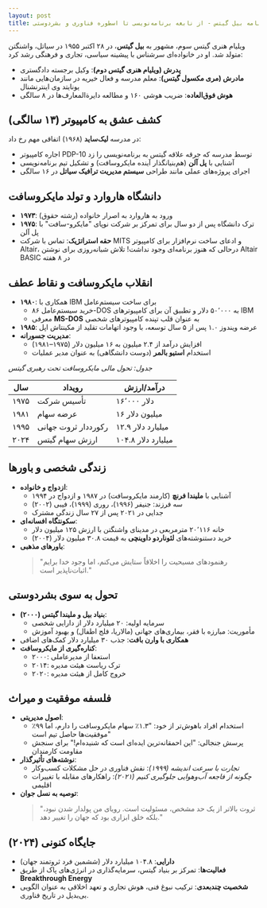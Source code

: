 ```yaml
---
layout: post
title: زندگینامه بیل گیتس - از نابغه برنامه‌نویسی تا اسطوره فناوری و بشردوستی
---
```


ویلیام هنری گیتس سوم، مشهور به **بیل گیتس**، در ۲۸ اکتبر ۱۹۵۵ در سیاتل، واشنگتن متولد شد. او در خانواده‌ای سرشناس با پیشینه سیاسی، تجاری و فرهنگی رشد کرد:
- **پدرش (ویلیام هنری گیتس دوم)**: وکیل برجسته دادگستری  
- **مادرش (مری مکسول گیتس)**: معلم مدرسه و فعال خیریه در سازمان‌هایی مانند یونایتد وی اینترنشنال   
- **هوش فوق‌العاده**: ضریب هوشی ۱۶۰ و مطالعه دایرة‌المعارف‌ها در ۸ سالگی   

## کشف عشق به کامپیوتر (۱۳ سالگی)
در مدرسه **لیک‌ساید** (۱۹۶۸) اتفاقی مهم رخ داد:
- اجاره کامپیوتر PDP-10 توسط مدرسه که جرقه علاقه گیتس به برنامه‌نویسی را زد  
- آشنایی با **پل آلن** (هم‌بنیانگذار آینده مایکروسافت) و تشکیل تیم برنامه‌نویسی   
- اجرای پروژه‌های عملی مانند طراحی **سیستم مدیریت ترافیک سیاتل** در ۱۶ سالگی   

## دانشگاه هاروارد و تولد مایکروسافت
- **۱۹۷۳**: ورود به هاروارد به اصرار خانواده (رشته حقوق)   
- **۱۹۷۵**: ترک دانشگاه پس از دو سال برای تمرکز بر شرکت نوپای "مایکرو-سافت" با پل آلن   
- **حقه استراتژیک**: تماس با شرکت MITS و ادعای ساخت نرم‌افزار برای کامپیوتر Altair، درحالی که هنوز برنامه‌ای وجود نداشت! تلاش شبانه‌روزی برای نوشتن Altair BASIC در ۸ هفته   

## انقلاب مایکروسافت و نقاط عطف
- **۱۹۸۰**: همکاری با IBM برای ساخت سیستم‌عامل  
  - خرید سیستم‌عامل ۸۶-DOS به ۵۰٬۰۰۰ دلار و تطبیق آن برای کامپیوترهای IBM  
  - معرفی **MS-DOS** به عنوان قلب تپنده کامپیوترهای شخصی   
- **۱۹۸۵**: عرضه ویندوز ۱.۰ پس از ۵ سال توسعه، با وجود اتهامات تقلید از مکینتاش اپل   
- **مدیریت جسورانه**:  
  - افزایش درآمد از ۲.۴ میلیون به ۱۶ میلیون دلار (۱۹۷۵–۱۹۸۱)  
  - استخدام **استیو بالمر** (دوست دانشگاهی) به عنوان مدیر عملیات   

*جدول: تحول مالی مایکروسافت تحت رهبری گیتس*  

| **سال** | **رویداد** | **درآمد/ارزش** |  
|---------|------------|----------------|  
| ۱۹۷۵   | تأسیس شرکت | ۱۶٬۰۰۰ دلار   |  
| ۱۹۸۱   | عرضه سهام  | ۱۶ میلیون دلار |  
| ۱۹۹۵   | رکورددار ثروت جهانی | ۱۲.۹ میلیارد دلار |  
| ۲۰۲۴   | ارزش سهام گیتس | ۱۰۴.۸ میلیارد دلار |   

## زندگی شخصی و باورها
- **ازدواج و خانواده**:  
  - آشنایی با **ملیندا فرنچ** (کارمند مایکروسافت) در ۱۹۸۷ و ازدواج در ۱۹۹۴  
  - سه فرزند: جنیفر (۱۹۹۶)، روری (۱۹۹۹)، فیبی (۲۰۰۲)  
  - جدایی در ۲۰۲۱ پس از ۲۷ سال زندگی مشترک   
- **سکونتگاه افسانه‌ای**:  
  - خانه ۲۰٬۱۱۶ مترمربعی در مدینای واشنگتن با ارزش ۱۲۵ میلیون دلار  
  - خرید دستنوشته‌های **لئوناردو داوینچی** به قیمت ۳۰.۸ میلیون دلار (۲۰۰۴)   
- **باورهای مذهبی**:  
  > "رهنمودهای مسیحیت را اخلاقاً ستایش می‌کنم، اما وجود خدا برایم اثبات‌ناپذیر است."   

## تحول به سوی بشردوستی
- **بنیاد بیل و ملیندا گیتس (۲۰۰۰)**:  
  - سرمایه اولیه: ۲۰ میلیارد دلار از دارایی شخصی  
  - مأموریت: مبارزه با فقر، بیماری‌های جهانی (مالاریا، فلج اطفال) و بهبود آموزش   
- **همکاری با وارن بافت**: جذب ۳۰ میلیارد دلار کمک‌های اضافی   
- **کناره‌گیری از مایکروسافت**:  
  - ۲۰۰۰: استعفا از مدیرعاملی  
  - ۲۰۱۴: ترک ریاست هیئت مدیره  
  - ۲۰۲۰: خروج کامل از هیئت مدیره   

## فلسفه موفقیت و میراث
- **اصول مدیریتی**:  
  - استخدام افراد باهوش‌تر از خود: "۱.۳٪ سهام مایکروسافت را دارم، اما ۹۹٪ موفقیت‌ها حاصل تیم است"   
  - پرسش جنجالی: "این احمقانه‌ترین ایده‌ای است که شنیده‌ام!" برای سنجش مقاومت کارمندان   
- **نوشته‌های تأثیرگذار**:  
  - *تجارت با سرعت اندیشه (۱۹۹۹)*: نقش فناوری در حل مشکلات کسب‌وکار  
  - *چگونه از فاجعه آب‌وهوایی جلوگیری کنیم (۲۰۲۱)*: راهکارهای مقابله با تغییرات اقلیمی   
- **توصیه به نسل جوان**:  
  > "ثروت بالاتر از یک حد مشخص، مسئولیت است. رویای من پولدار شدن نبود، بلکه خلق ابزاری بود که جهان را تغییر دهد."   

## جایگاه کنونی (۲۰۲۴)
- **دارایی**: ۱۰۴.۸ میلیارد دلار (ششمین فرد ثروتمند جهان)   
- **فعالیت‌ها**: تمرکز بر بنیاد گیتس، سرمایه‌گذاری در انرژی‌های پاک از طریق **Breakthrough Energy**   
- **شخصیت چندبعدی**: ترکیب نبوغ فنی، هوش تجاری و تعهد اخلاقی به عنوان الگویی بی‌بدیل در تاریخ فناوری.
